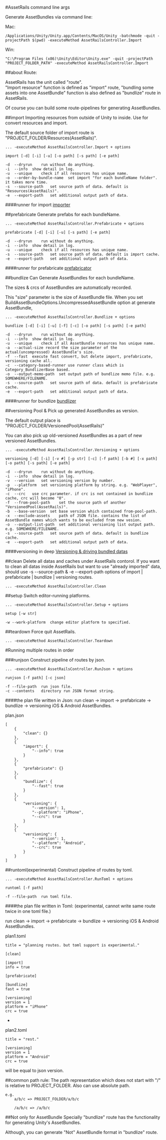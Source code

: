#AssetRails command line args


Generate AssetBundles via command line:

Mac:

	/Applications/Unity/Unity.app/Contents/MacOS/Unity -batchmode -quit -projectPath $(pwd) -executeMethod AssetRailsController.Import

Win:

	"C:\Program Files (x86)\Unity\Editor\Unity.exe" -quit -projectPath "PROJECT_FOLDER_PATH" -executeMethod AssetRailsController.Import


##about Route:

AssetRails has the unit called "route".  
"Import resource" function is defined as "import" route,
"bundling some assets into one AssetBundle" function is also defined as "bundlize" route in AssetRails.  

Of course you can build some route-pipelines for generating AssetBundles.




##import
Importing resources from outside of Unity to inside.
Use for convert resources and import.

The default source folder of import route is  
"PROJECT_FOLDER/Resources(AssetRails)".


	... -executeMethod AssetRailsController.Import + options

	import [-d] [-i] [-u] [-o path] [-s path] [-e path]

	-d	--dryrun	run without do anything.
	-i	--info	show detail in log.
	-u	--unique	check if all resources has unique name.
	-o	--order-by-bundle-name	set import "for each bundleName folder". it takes more time.
	-s	--source-path	set source path of data. default is "Resources(AssetRails)".
	-e	--export-path	set additional output path of data.

####runner for import
[importer](https://github.com/sassembla/AssetRails-Support/blob/master/RunnersAPIDocument.md#importer)



##prefabricate
Generate prefabs for each bundleName.

	... -executeMethod AssetRailsController.Prefabricate + options

	prefabricate [-d] [-i] [-u] [-s path] [-e path]

	-d	--dryrun	run without do anything.
	-i	--info	show detail in log.
	-u	--unique	check if all resources has unique name.
	-s	--source-path	set source path of data. default is import cache.
	-e	--export-path	set additional output path of data.

####runner for prefabricate
[prefabricator](https://github.com/sassembla/AssetRails-Support/blob/master/RunnersAPIDocument.md#prefabricator)


##bundlize
Can Generate AssetBundles for each bundleName.

The sizes & crcs of AssetBundles are automatically recorded.

This "size" parameter is the size of AssetBundle file.
When you set 	BuildAssetBundleOptions.UncompressedAssetBundle option at generate AssetBundle, 

	... -executeMethod AssetRailsController.Bundlize + options

	bundlize [-d] [-i] [-u] [-f] [-c] [-o path] [-s path] [-e path]

	-d	--dryrun	run without do anything.
	-i	--info	show detail in log.
	-u	--unique	check if all AssetBundle resources has unique name.
	-a	--actual-size record the size parameter of the actual(uncompressed) AssetBundle's size.
	-f	--fast	execute fast convert, but delete import, prefabricate, versioning cache all.
	-c	--category-based-runner	use runner class which is Category_BundlizerBase based.
	-o	--output-memo-path	set output path of bundlize memo file. e.g. SOMEWHERE/FILENAME.
	-s	--source-path	set source path of data. default is prefabricate cache.
	-e	--export-path	set additional output path of data.

####runner for bundlize
[bundlizer](https://github.com/sassembla/AssetRails-Support/blob/master/RunnersAPIDocument.md#bundlizer)


##versioning
Pool & Pick up generated AssetBundles as version.

The default output place is  
"PROJECT_FOLDER/VersionedPool(AssetRails)"

You can also pick up old-versioned AssetBundles as a part of new versioned AssetBundles.

	... -executeMethod AssetRailsController.Versioning + options

	versioning [-d] [-i] [-v #] [-p str] [-c] [-f path] [-b #] [-x path] [-o path] [-s path] [-e path]

	-d	--dryrun	run without do anything.
	-i	--info	show detail in log.
	-v	--version	set versioning version by number.
	-p	--platform	set versioning platform by string. e.g. "WebPlayer", "iPhone".
	-c	--crc	use crc parameter. if crc is not contained in bundlize cache, crc will become "0".
	-f	--from-pool-path	set the source path of another "VersionedPool(AssetRails)".
	-b	--base-version	set base version which contained from-pool-path.
	-x	--exclude-assets	path of JSON file. contains the list of AssetBundle names which wants to be excluded from new vesion.
	-o	--output-list-path	set additional versioning list output path. e.g. SOMEWHERE/FILENAME.
	-s	--source-path	set source path of data. default is bundlize cache.
	-e	--export-path	set additional output path of data.

####versioning in deep
[Versioning & driving bundled datas](https://github.com/sassembla/AssetRails-Support/blob/master/Versioning.md)





##clean
Delete all datas and caches under AssetRails contorol.
If you want to clean all datas inside AssetRails but want to use "already imported" data, should use -s --source-path & -e --export-path options of import | prefabricate | bundlize | versioning routes.

	... -executeMethod AssetRailsController.Clean


##setup
Switch editor-running platforms.

	... -executeMethod AssetRailsController.Setup + options

	setup [-w str]

	-w --work-platform	change editor platform to specified.
	

##teardown
Force quit AssetRails.

	... -executeMethod AssetRailsController.Teardown


#Running multiple routes in order

###runjson
Construct pipeline of routes by json.

	... -executeMethod AssetRailsController.RunJson + options

	runjson [-f path] [-c json]

	-f --file-path	run json file.
	-c --contents	directory run JSON format string.

####the plan file written in Json:
run clean -> import -> prefabricate -> bundlize -> versioning iOS & Android AssetBundles.

plan.json

```
[
    {
        "clean": {}
    },
    {
        "import": {
            "--info": true
        }
    },
    {
        "prefabricate": {}
    },
    {
        "bundlize": {
            "--fast": true
        }
    },
    {
        "versioning": {
            "--version": 1,
            "--platform": "iPhone",
            "--crc": true
        }
    },
    {
        "versioning": {
            "--version": 1,
            "--platform": "Android",
            "--crc": true
        }
    }
]
```


##runtoml(experimental)
Construct pipeline of routes by toml.

	... -executeMethod AssetRailsController.RunToml + options

	runtoml [-f path]

	-f --file-path	run toml file.



####the plan file written in Toml: (experimental, cannot write same route twice in one toml file.)

run clean -> import -> prefabricate -> bundlize -> versioning iOS & Android AssetBundles.

plan1.toml

```
title = "planning routes. but toml support is experimental."

[clean]

[import]
info = true

[prefabricate]

[bundlize]
fast = true

[versioning]
version = 1
platform = "iPhone"
crc = true
```

+

plan2.toml

```
title = "rest."

[versioning]
version = 1
platform = "Android"
crc = true
```

will be equal to json version.


##common path rule:
The path representation which does not start with "/" is relative to PROJECT_FOLDER.
Also can use absolute path.

	e.g.
		a/b/c => PROJECT_FOLDER/a/b/c
		
		/a/b/c => /a/b/c
		
##Not only for AssetBundle
Specially "bundlize" route has the functionality for generating Unity's AssetBundles.

Although, you can generate "Not" AssetBundle format in "bundlize" route.